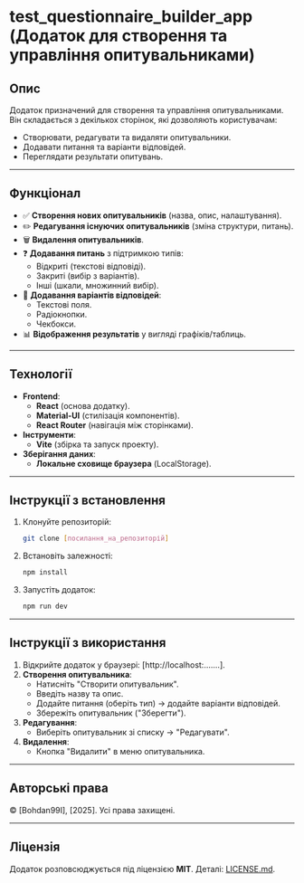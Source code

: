 # test_questionnaire_builder_app (Додаток для створення та управління опитувальниками)

## Опис

Додаток призначений для створення та управління опитувальниками. Він складається з декількох сторінок, які дозволяють користувачам:

- Створювати, редагувати та видаляти опитувальники.
- Додавати питання та варіанти відповідей.
- Переглядати результати опитувань.

---

## Функціонал

- ✅ **Створення нових опитувальників** (назва, опис, налаштування).
- ✏️ **Редагування існуючих опитувальників** (зміна структури, питань).
- 🗑️ **Видалення опитувальників**.
- ❓ **Додавання питань** з підтримкою типів:
  - Відкриті (текстові відповіді).
  - Закриті (вибір з варіантів).
  - Інші (шкали, множинний вибір).
- 🔘 **Додавання варіантів відповідей**:
  - Текстові поля.
  - Радіокнопки.
  - Чекбокси.
- 📊 **Відображення результатів** у вигляді графіків/таблиць.

---

## Технології

- **Frontend**:
  - **React** (основа додатку).
  - **Material-UI** (стилізація компонентів).
  - **React Router** (навігація між сторінками).
- **Інструменти**:
  - **Vite** (збірка та запуск проекту).
- **Зберігання даних**:
  - **Локальне сховище браузера** (LocalStorage).

---

## Інструкції з встановлення

1. Клонуйте репозиторій:
   ```bash
   git clone [посилання_на_репозиторій]
   ```
2. Встановіть залежності:
   ```bash
   npm install
   ```
3. Запустіть додаток:
   ```bash
   npm run dev
   ```

---

## Інструкції з використання

1. Відкрийте додаток у браузері: [http://localhost:.......].
2. **Створення опитувальника**:
   - Натисніть "Створити опитувальник".
   - Введіть назву та опис.
   - Додайте питання (оберіть тип) → додайте варіанти відповідей.
   - Збережіть опитувальник ("Зберегти").
3. **Редагування**:
   - Виберіть опитувальник зі списку → "Редагувати".
4. **Видалення**:
   - Кнопка "Видалити" в меню опитувальника.

---

## Авторські права

© [Bohdan99I], [2025]. Усі права захищені.

---

## Ліцензія

Додаток розповсюджується під ліцензією **MIT**. Деталі: [LICENSE.md](LICENSE.md).
